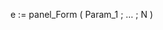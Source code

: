 ﻿<!----------------------------------------------------e := panel_Form ( Param_1 ; … ; N ) -> Param_1 ; … ; N (Long Integer) <- e (Object)-->e := panel_Form ( Param_1 ; … ; N )